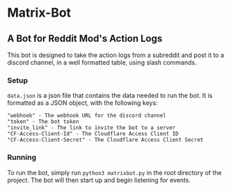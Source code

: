 # Matrix-Bot

## A Bot for Reddit Mod's Action Logs

This bot is designed to take the action logs from a subreddit and post it to a discord channel, in a well formatted table, using slash commands.

### Setup

`data.json` is a json file that contains the data needed to run the bot. It is formatted as a JSON object, with the following keys:

```
"webhook" - The webhook URL for the discord channel
"token" - The bot token
"invite_link" - The link to invite the bot to a server
"CF-Access-Client-Id" - The Cloudflare Access Client ID
"CF-Access-Client-Secret" - The Cloudflare Access Client Secret
```

### Running

To run the bot, simply run `python3 matrixbot.py` in the root directory of the project. The bot will then start up and begin listening for events.
